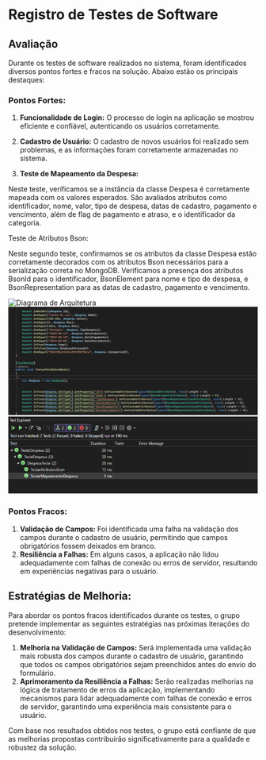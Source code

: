 # Registro de Testes de Software

## Avaliação

Durante os testes de software realizados no sistema, foram identificados diversos pontos fortes e fracos na solução. Abaixo estão os principais destaques:

### Pontos Fortes:
1. **Funcionalidade de Login:** O processo de login na aplicação se mostrou eficiente e confiável, autenticando os usuários corretamente.
2. **Cadastro de Usuário:** O cadastro de novos usuários foi realizado sem problemas, e as informações foram corretamente armazenadas no sistema.

3. **Teste de Mapeamento da Despesa:**

Neste teste, verificamos se a instância da classe Despesa é corretamente mapeada com os valores esperados. São avaliados atributos como identificador, nome, valor, tipo de despesa, datas de cadastro, pagamento e vencimento, além de flag de pagamento e atraso, e o identificador da categoria.

Teste de Atributos Bson:

Neste segundo teste, confirmamos se os atributos da classe Despesa estão corretamente decorados com os atributos Bson necessários para a serialização correta no MongoDB. Verificamos a presença dos atributos BsonId para o identificador, BsonElement para nome e tipo de despesa, e BsonRepresentation para as datas de cadastro, pagamento e vencimento.

![Diagrama de Arquitetura](img/TesteUnitario3.png)
![Diagrama de Arquitetura](img/TesteUnitario2.png)
![Diagrama de Arquitetura](img/TesteUnitarioPuc.png)

### Pontos Fracos:
1. **Validação de Campos:** Foi identificada uma falha na validação dos campos durante o cadastro de usuário, permitindo que campos obrigatórios fossem deixados em branco.
2. **Resiliência a Falhas:** Em alguns casos, a aplicação não lidou adequadamente com falhas de conexão ou erros de servidor, resultando em experiências negativas para o usuário.

## Estratégias de Melhoria:
Para abordar os pontos fracos identificados durante os testes, o grupo pretende implementar as seguintes estratégias nas próximas iterações do desenvolvimento:
1. **Melhoria na Validação de Campos:** Será implementada uma validação mais robusta dos campos durante o cadastro de usuário, garantindo que todos os campos obrigatórios sejam preenchidos antes do envio do formulário.
2. **Aprimoramento da Resiliência a Falhas:** Serão realizadas melhorias na lógica de tratamento de erros da aplicação, implementando mecanismos para lidar adequadamente com falhas de conexão e erros de servidor, garantindo uma experiência mais consistente para o usuário.

Com base nos resultados obtidos nos testes, o grupo está confiante de que as melhorias propostas contribuirão significativamente para a qualidade e robustez da solução.
